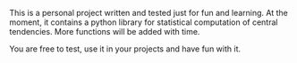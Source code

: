 This is a personal project written and tested just for fun and learning.
At the moment, it contains a python library for statistical computation of central tendencies. More functions will be added with time.

You are free to test, use it in your projects and have fun with it.
